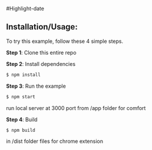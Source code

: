 #Highlight-date

## Installation/Usage:

To try this example, follow these 4 simple steps.

**Step 1**: Clone this entire repo

**Step 2**: Install dependencies
```bash
$ npm install
```

**Step 3**: Run the example
```bash
$ npm start
```
run local server at 3000 port from /app folder for comfort


**Step 4**: Build
```bash
$ npm build
```
in /dist folder files for chrome extension